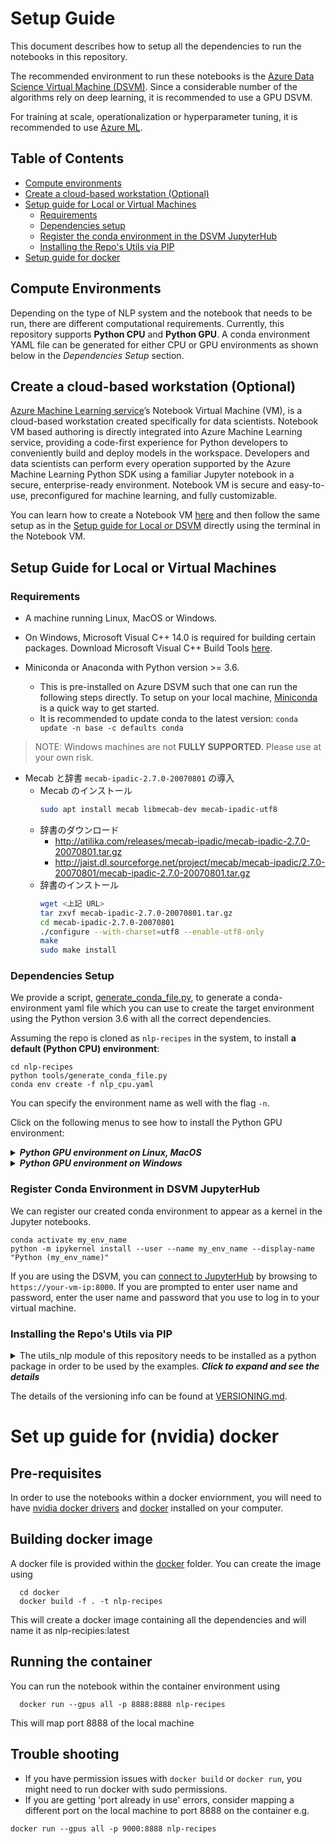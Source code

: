 # Setup Guide

This document describes how to setup all the dependencies to run the notebooks in this repository.

The recommended environment to run these notebooks is the [Azure Data Science Virtual Machine (DSVM)](https://azure.microsoft.com/en-us/services/virtual-machines/data-science-virtual-machines/). Since a considerable number of the algorithms rely on deep learning, it is recommended to use a GPU DSVM.

For training at scale, operationalization or hyperparameter tuning, it is recommended to use [Azure ML](https://docs.microsoft.com/en-us/azure/machine-learning/service/).


## Table of Contents

* [Compute environments](#compute-environments)
* [Create a cloud-based workstation (Optional)](#Create-a-cloud-based-workstation-optional)
* [Setup guide for Local or Virtual Machines](#setup-guide-for-local-or-virtual-machines)
  * [Requirements](#requirements)
  * [Dependencies setup](#dependencies-setup)
  * [Register the conda environment in the DSVM JupyterHub](#register-conda-environment-in-dsvm-jupyterhub)
  * [Installing the Repo's Utils via PIP](#installing-the-repos-utils-via-pip)
* [Setup guide for docker](#Set-up-guide-for-nvidia-docker)

## Compute Environments

Depending on the type of NLP system and the notebook that needs to be run, there are different computational requirements. Currently, this repository supports **Python CPU** and **Python GPU**. A conda environment YAML file can be generated for either CPU or GPU environments as shown below in the *Dependencies Setup* section.

## Create a cloud-based workstation (Optional)

[Azure Machine Learning service](https://azure.microsoft.com/en-us/services/machine-learning-service/)’s Notebook Virtual Machine (VM), is a cloud-based workstation created specifically for data scientists. Notebook VM based authoring is directly integrated into Azure Machine Learning service, providing a code-first experience for Python developers to conveniently build and deploy models in the workspace. Developers and data scientists can perform every operation supported by the Azure Machine Learning Python SDK using a familiar Jupyter notebook in a secure, enterprise-ready environment. Notebook VM is secure and easy-to-use, preconfigured for machine learning, and fully customizable. 

You can learn how to create a Notebook VM [here](https://docs.microsoft.com/en-us/azure/machine-learning/service/tutorial-1st-experiment-sdk-setup#azure) and then follow the same setup as in the [Setup guide for Local or DSVM](#setup-guide-for-local-or-dsvm-machines) directly using the terminal in the Notebook VM.

## Setup Guide for Local or Virtual Machines

### Requirements

* A machine running Linux, MacOS or Windows.
* On Windows, Microsoft Visual C++ 14.0 is required for building certain packages. Download Microsoft Visual C++ Build Tools [here](https://visualstudio.microsoft.com/downloads/).

* Miniconda or Anaconda with Python version >= 3.6.
    * This is pre-installed on Azure DSVM such that one can run the following steps directly. To setup on your local machine, [Miniconda](https://docs.conda.io/en/latest/miniconda.html) is a quick way to get started.
    * It is recommended to update conda to the latest version: `conda update -n base -c defaults conda`

> NOTE: Windows machines are not **FULLY SUPPORTED**. Please use at your own risk.

* Mecab と辞書 `mecab-ipadic-2.7.0-20070801` の導入
     * Mecab のインストール
        ```bash
        sudo apt install mecab libmecab-dev mecab-ipadic-utf8
        ```
     * 辞書のダウンロード
         * http://atilika.com/releases/mecab-ipadic/mecab-ipadic-2.7.0-20070801.tar.gz
         * http://jaist.dl.sourceforge.net/project/mecab/mecab-ipadic/2.7.0-20070801/mecab-ipadic-2.7.0-20070801.tar.gz
     * 辞書のインストール
         ```bash
         wget <上記 URL>
         tar zxvf mecab-ipadic-2.7.0-20070801.tar.gz
         cd mecab-ipadic-2.7.0-20070801
         ./configure --with-charset=utf8 --enable-utf8-only
         make
         sudo make install
         ```

### Dependencies Setup


We provide a script, [generate_conda_file.py](tools/generate_conda_file.py), to generate a conda-environment yaml file
which you can use to create the target environment using the Python version 3.6 with all the correct dependencies.

Assuming the repo is cloned as `nlp-recipes` in the system, to install **a default (Python CPU) environment**:

    cd nlp-recipes
    python tools/generate_conda_file.py
    conda env create -f nlp_cpu.yaml

You can specify the environment name as well with the flag `-n`.

Click on the following menus to see how to install the Python GPU environment:

<details>
<summary><strong><em>Python GPU environment on Linux, MacOS</em></strong></summary>

Assuming that you have a GPU machine, to install the Python GPU environment, which by default installs the CPU environment:

    cd nlp-recipes
    python tools/generate_conda_file.py --gpu
    conda env create -n nlp_gpu -f nlp_gpu.yaml

</details>

<details>
<summary><strong><em>Python GPU environment on Windows</em></strong></summary>

Assuming that you have an Azure GPU DSVM machine, here are the steps to setup the Python GPU environment:
1. Make sure you have CUDA Toolkit version 9.0 above installed on your Windows machine. You can run the command below in your terminal to check.

         nvcc --version
    If you don't have CUDA Toolkit or don't have the right version, please download it from here: [CUDA Toolkit](https://developer.nvidia.com/cuda-toolkit)

2. Install the GPU environment.

        cd nlp-recipes
        python tools/generate_conda_file.py --gpu
        conda env create -n nlp_gpu -f nlp_gpu.yaml

</details>

### Register Conda Environment in DSVM JupyterHub

We can register our created conda environment to appear as a kernel in the Jupyter notebooks.

    conda activate my_env_name
    python -m ipykernel install --user --name my_env_name --display-name "Python (my_env_name)"

If you are using the DSVM, you can [connect to JupyterHub](https://docs.microsoft.com/en-us/azure/machine-learning/data-science-virtual-machine/dsvm-ubuntu-intro#jupyterhub-and-jupyterlab) by browsing to `https://your-vm-ip:8000`.  If you are prompted to enter user name and password, enter the user name and password that you use to log in to your virtual machine. 

### Installing the Repo's Utils via PIP

<details>
    <summary>The utils_nlp module of this repository needs to be installed as a python package in order to be used by the examples. <strong><em>Click to expand and see the details</em></strong> 
    </summary> 
    <p>  
A setup.py file is provided in order to simplify the installation of this utilities in this repo from the main directory.  
    
To install the package, please run the command below (from directory root)

    pip install -e . 

Running the command tells pip to install the `utils_nlp` package from source in [development mode](https://setuptools.readthedocs.io/en/latest/setuptools.html#development-mode). This just means that any updates to `utils_nlp` source directory will immediately be reflected in the installed package without needing to reinstall; a very useful practice for a package with constant updates.   

> It is also possible to install directly from Github, which is the best way to utilize the `utils_nlp` package in external projects (while still reflecting updates to the source as it's installed as an editable `'-e'` package). 

>   `pip install -e  git+git@github.com:microsoft/nlp-recipes.git@master#egg=utils_nlp`  

Either command, from above, makes `utils_nlp` available in your conda virtual environment. You can verify it was properly installed by running:  

    pip list  
    

**NOTE** - The pip installation does not install any of the necessary package dependencies, it is expected that conda will be used as shown above to setup the environment for the utilities being used.
    </p>
</details>

The details of the versioning info can be found at [VERSIONING.md](VERSIONING.md).

# Set up guide for (nvidia) docker

## Pre-requisites
In order to use the notebooks within a docker enviornment, you will need to have [nvidia docker drivers](https://github.com/NVIDIA/nvidia-docker) and [docker](https://docs.docker.com/install/linux/docker-ce/ubuntu/) installed on your computer.

## Building docker image
A docker file is provided within the [docker](docker/) folder. You can create the image using 
```
  cd docker
  docker build -f . -t nlp-recipes
```
This will create a docker image containing all the dependencies and will name it as nlp-recipies:latest

## Running the container
You can run the notebook within the container environment using
```
  docker run --gpus all -p 8888:8888 nlp-recipes
```
This will map port 8888 of the local machine 

## Trouble shooting
* If you have permission issues with `docker build` or `docker run`, you might need to run docker with sudo permissions. 
* If you are getting 'port already in use' errors, consider mapping a different port on the local machine to port 8888 on the container e.g.
```
docker run --gpus all -p 9000:8888 nlp-recipes
```
